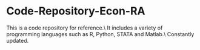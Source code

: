 # Code-Repository-Econ-RA
This is a code repository for reference.\\
It includes a variety of programming languages such as R, Python, STATA and Matlab.\\
Constantly updated.
